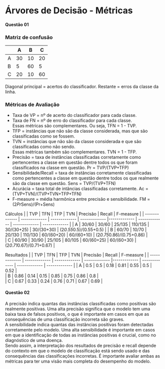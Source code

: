 # Árvores de Decisão - Métricas 
#### Questão 01
### Matriz de confusão 
| | A | B | C |
| ------------- | ------------- | ------------- | ------------- |
| A  | 30  | 10 | 20 | 
| B  | 5  | 60 | 5 | 
| C  | 20  | 10 | 60 | 

Diagonal principal = acertos do classificador. Restante = erros da classe da linha. 

### Métricas de Avaliação 
- Taxa de VP = nº de acerto do classificador para cada classe. <br/>
- Taxa de FN = nº de erro do classificador para cada classe. <br/>
Essas métricas são complementares. Ou seja, TFN = 1 - TVP.
- TFP = instâncias que não são da classe considerada, mas que são classificadas como se fossem. 
- TVN = instâncias que não são da classe considerada e que são classificadas como não sendo. <br/>
Essas métricas também são complementares. TVN = 1 - TFP.
- Precisão = taxa de instâncias classificadas corretamente como pertencentes a classe em questão dentre todos os que foram classificados na classe em questão.
Pr = TVP/(TVP+TFP)
- Sensibilidade/Recall = taxa de instâncias corretamente classificadas como pertencentes a classe em questão dentre todos os que realmente são da classe em questão.
Sens = TVP/(TVP+TFN)
- Acurácia = taxa total de intâncias classificadas corretamente. 
Ac = (TVP+TVN)/(TVP+TVN+TFP+TFN)
- F-measure = média harmônica entre precisão e sensibilidade. 
FM = (2*Pr*Sens)/(Pr+Sens)

Cálculos
|    |   TVP  |    TFN |   TFP  |   TVN   |  Precisão  |    Recall    | F-measure |
| ------------- | ------------- | ------------- | ------------- |------------- | ------------- | ------------- | ------------- |
| A  | 30/60  | 30/60  | 25/135 | 110/135 | 30/(30+25)  |  30/(30+30) |  (2*0.55*0.5)/(0.55+0.5)   |
| B  | 60/70  | 10/70  | 20/130 | 110/130 | 60/(60+20)  |  60/(60+10) |  (2*0.75*0.86)/(0.75+0.86) |   
| C  | 60/90  | 30/90  | 25/105 | 80/105  | 60/(60+25)  |  60/(60+30) |  (2*0.71*0.67)/(0.71+0.67) |   

Resultados
|    |   TVP  |    TFN |   TFP  |   TVN   |  Precisão  | Recall | F-measure |
| ------------- | ------------- | ------------- | ------------- |------------- | ------------- | ------------- | ------------- |
| A  | 0.5   | 0.5   | 0.18 | 0.81 | 0.55  |  0.5  |  0.52 |   
| B  | 0.86  | 0.14  | 0.15 | 0.85 | 0.75  | 0.86  |  0.8 |   
| C  | 0.67  | 0.33  | 0.24 | 0.76 | 0.71  |  0.67 |  0.69 |   

#### Questão 02
A precisão indica quantas das instâncias classificadas como positivas são realmente positivas. Uma alta precisão significa que o modelo tem uma baixa taxa de falsos positivos, o que é importante em casos em que as consequências de uma classificação incorreta são graves. <br/>
A sensibilidade indica quantas das instâncias positivas foram detectadas corretamente pelo modelo. Uma alta sensibilidade é importante em casos em que a identificação de todas as instâncias positivas é crucial, como no diagnóstico de uma doença. <br/>
Sendo assim, a interpretação dos resultados de precisão e recall depende do contexto em que o modelo de classificação está sendo usado e das consequências das classificações incorretas. É importante avaliar ambas as métricas para ter uma visão mais completa do desempenho do modelo.
